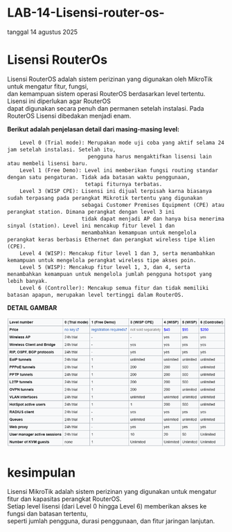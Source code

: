 # LAB-14-Lisensi-router-os-
tanggal 14 agustus 2025
# Lisensi RouterOs 
Lisensi RouterOS adalah sistem perizinan yang digunakan oleh MikroTik untuk mengatur fitur, fungsi,  
dan kemampuan sistem operasi RouterOS berdasarkan level tertentu. Lisensi ini diperlukan agar RouterOS  
dapat digunakan secara penuh dan permanen setelah instalasi. Pada RouterOS Lisensi dibedakan menjadi enam.  

**Berikut adalah penjelasan detail dari masing-masing level:**  

        Level 0 (Trial mode): Merupakan mode uji coba yang aktif selama 24 jam setelah instalasi. Setelah itu,  
                              pengguna harus mengaktifkan lisensi lain atau membeli lisensi baru.   
        Level 1 (Free Demo): Level ini memberikan fungsi routing standar dengan satu pengaturan. Tidak ada batasan waktu penggunaan,   
                             tetapi fiturnya terbatas.   
        Level 3 (WISP CPE): Lisensi ini dijual terpisah karna biasanya sudah terpasang pada perangkat Mikrotik tertentu yang digunakan    
                            sebagai Customer Premises Equipment (CPE) atau perangkat station. Dimana perangkat dengan level 3 ini     
                            tidak dapat menjadi AP dan hanya bisa menerima sinyal (station). Level ini mencakup fitur level 1 dan    
                            menambahkan kemampuan untuk mengelola perangkat keras berbasis Ethernet dan perangkat wireless tipe klien (CPE).  
        Level 4 (WISP): Mencakup fitur level 1 dan 3, serta menambahkan kemampuan untuk mengelola perangkat wireless tipe akses poin.   
        Level 5 (WISP): Mencakup fitur level 1, 3, dan 4, serta menambahkan kemampuan untuk mengelola jumlah pengguna hotspot yang lebih banyak.   
        Level 6 (Controller): Mencakup semua fitur dan tidak memiliki batasan apapun, merupakan level tertinggi dalam RouterOS.   

**DETAIL GAMBAR**

![M](kotak.png)

# kesimpulan
Lisensi MikroTik adalah sistem perizinan yang digunakan untuk mengatur fitur dan kapasitas perangkat RouterOS.  
Setiap level lisensi (dari Level 0 hingga Level 6) memberikan akses ke fungsi dan batasan tertentu,  
seperti jumlah pengguna, durasi penggunaan, dan fitur jaringan lanjutan.
